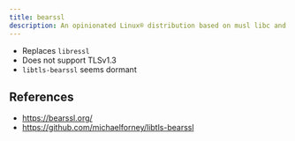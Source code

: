 ```yaml
---
title: bearssl
description: An opinionated Linux® distribution based on musl libc and toybox
---
```


- Replaces `libressl`
- Does not support TLSv1.3
- `libtls-bearssl` seems dormant

## References
- https://bearssl.org/
- https://github.com/michaelforney/libtls-bearssl
